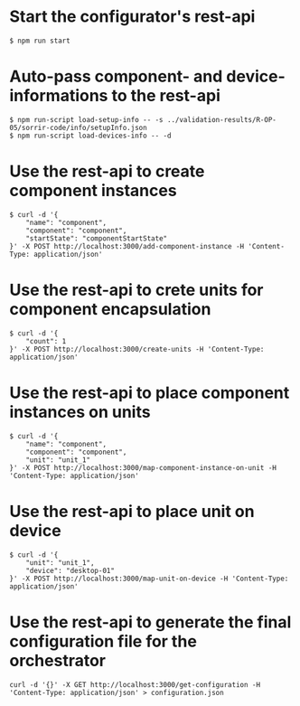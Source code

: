 # Start the configurator's rest-api
```
$ npm run start
```

# Auto-pass component- and device-informations to the rest-api
```
$ npm run-script load-setup-info -- -s ../validation-results/R-OP-05/sorrir-code/info/setupInfo.json
$ npm run-script load-devices-info -- -d
```

# Use the rest-api to create component instances
```
$ curl -d '{
    "name": "component",
    "component": "component",
    "startState": "componentStartState"
}' -X POST http://localhost:3000/add-component-instance -H 'Content-Type: application/json'
```

# Use the rest-api to crete units for component encapsulation
```
$ curl -d '{
    "count": 1
}' -X POST http://localhost:3000/create-units -H 'Content-Type: application/json'
```

# Use the rest-api to place component instances on units
```
$ curl -d '{
    "name": "component",
    "component": "component",
    "unit": "unit_1"
}' -X POST http://localhost:3000/map-component-instance-on-unit -H 'Content-Type: application/json'
```

# Use the rest-api to place unit on device
```
$ curl -d '{
    "unit": "unit_1",
    "device": "desktop-01"
}' -X POST http://localhost:3000/map-unit-on-device -H 'Content-Type: application/json'
```

# Use the rest-api to generate the final configuration file for the orchestrator
```
curl -d '{}' -X GET http://localhost:3000/get-configuration -H 'Content-Type: application/json' > configuration.json
```
